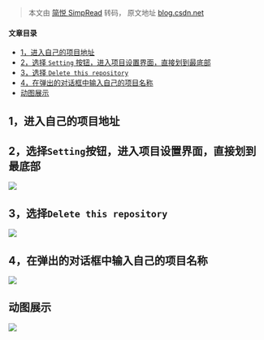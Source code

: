 > 本文由 [简悦 SimpRead](http://ksria.com/simpread/) 转码， 原文地址 [blog.csdn.net](https://blog.csdn.net/zzzzlei123123123/article/details/105174595)

#### 文章目录

*   [1，进入自己的项目地址](#1_1)
*   [2，选择 `Setting` 按钮，进入项目设置界面，直接划到最底部](#2Setting_3)
*   [3，选择 `Delete this repository`](#3Delete_this_repository_6)
*   [4，在弹出的对话框中输入自己的项目名称](#4_9)
*   [动图展示](#_11)

1，进入自己的项目地址
-----------

2，选择`Setting`按钮，进入项目设置界面，直接划到最底部
--------------------------------

![](https://i-blog.csdnimg.cn/blog_migrate/a4ea96837412eb9c1e9c448ae308a120.png)

3，选择`Delete this repository`
----------------------------

![](https://i-blog.csdnimg.cn/blog_migrate/bf0162b328b38150a1927b0d14cc17a8.png)

4，在弹出的对话框中输入自己的项目名称
-------------------

![](https://i-blog.csdnimg.cn/blog_migrate/b44e6f695ab2d00af9a6d742b2a65d9d.png)

动图展示
----

![](https://i-blog.csdnimg.cn/blog_migrate/5510e9986c889321a4a28da24c16d5f5.gif#pic_center)